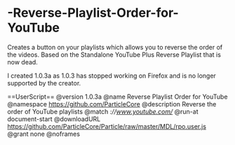 # -Reverse-Playlist-Order-for-YouTube

Creates a button on your playlists which allows you to reverse the order of the videos.
Based on the Standalone YouTube Plus Reverse Playlist that is now dead.

I created 1.0.3a as 1.0.3 has stopped working on Firefox and is no longer supported by the creator.

==UserScript==
@version     1.0.3a
@name        Reverse Playlist Order for YouTube
@namespace   https://github.com/ParticleCore
@description Reverse the order of YouTube playlists
@match       *://www.youtube.com/*
@run-at      document-start
@downloadURL https://github.com/ParticleCore/Particle/raw/master/MDL/rpo.user.js
@grant       none
@noframes
